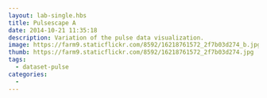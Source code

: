 ```yaml
---
layout: lab-single.hbs
title: Pulsescape A
date: 2014-10-21 11:35:18
description: Variation of the pulse data visualization.
image: https://farm9.staticflickr.com/8592/16218761572_2f7b03d274_b.jpg
thumb: https://farm9.staticflickr.com/8592/16218761572_2f7b03d274.jpg
tags:
  - dataset-pulse
categories:
  -
---
```

